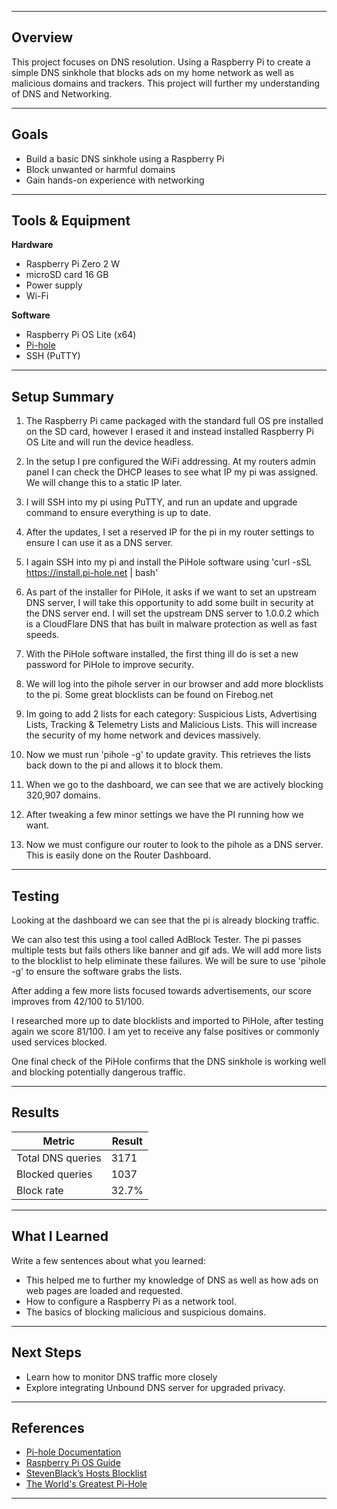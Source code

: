 
---

## Overview

This project focuses on DNS resolution. Using a Raspberry Pi to create a simple DNS sinkhole that blocks ads on my home network as well as malicious domains and trackers. This project will further my understanding of DNS and Networking.
 

---

## Goals

- Build a basic DNS sinkhole using a Raspberry Pi  
- Block unwanted or harmful domains
- Gain hands-on experience with networking  

---

## Tools & Equipment

**Hardware**
- Raspberry Pi Zero 2 W  
- microSD card 16 GB  
- Power supply  
- Wi-Fi  

**Software**
- Raspberry Pi OS Lite (x64) 
- [Pi-hole](https://pi-hole.net/)   
- SSH (PuTTY)

---

## Setup Summary  

1. The Raspberry Pi came packaged with the standard full OS pre installed on the SD card, however I erased it and instead installed Raspberry Pi OS Lite and will run the device headless.  

2. In the setup I pre configured the WiFi addressing. At my routers admin panel I can check the DHCP leases to see what IP my pi was assigned. We will change this to a static IP later. 

3. I will SSH into my pi using PuTTY, and run an update and upgrade command to ensure everything is up to date. 

4. After the updates, I set a reserved IP for the pi in my router settings to ensure I can use it as a DNS server.

5. I again SSH into my pi and install the PiHole software using 'curl -sSL https://install.pi-hole.net | bash' 


6. As part of the installer for PiHole, it asks if we want to set an upstream DNS server, I will take this opportunity to add some built in security at the DNS server end. I will set the upstream DNS server to 1.0.0.2 which is a CloudFlare DNS that has built in malware protection as well as fast speeds.

7. With the PiHole software installed, the first thing ill do is set a new password for PiHole to improve security.


8. We will log into the pihole server in our browser and add more blocklists to the pi. Some great blocklists can be found on Firebog.net

9. Im going to add 2 lists for each category: Suspicious Lists, Advertising Lists, Tracking & Telemetry Lists and Malicious Lists. This will increase the security of my home network and devices massively.


10. Now we must run 'pihole -g' to update gravity. This retrieves the lists back down to the pi and allows it to block them.

11. When we go to the dashboard, we can see that we are actively blocking 320,907 domains.


12. After tweaking a few minor settings we have the PI running how we want.

13. Now we must configure our router to look to the pihole as a DNS server. This is easily done on the Router Dashboard.


---
## Testing

Looking at the dashboard we can see that the pi is already blocking traffic.


We can also test this using a tool called AdBlock Tester. The pi passes multiple tests but fails others like banner and gif ads. We will add more lists to the blocklist to help eliminate these failures. We will be sure to use 'pihole -g' to ensure the software grabs the lists.

After adding a few more lists focused towards advertisements, our score improves from 42/100 to 51/100.

I researched more up to date blocklists and imported to PiHole, after testing again we score 81/100. I am yet to receive any false positives or commonly used services blocked.

One final check of the PiHole confirms that the DNS sinkhole is working well and blocking potentially dangerous traffic.

---

## Results

| Metric            | Result |
| ----------------- | ------ |
| Total DNS queries | 3171   |
| Blocked queries   | 1037   |
| Block rate        | 32.7%  |


---

## What I Learned

Write a few sentences about what you learned:  
- This helped me to further my knowledge of DNS as well as how ads on web pages are loaded and requested. 
- How to configure a Raspberry Pi as a network tool.  
- The basics of blocking malicious and suspicious domains.    

---

## Next Steps

- Learn how to monitor DNS traffic more closely  
- Explore integrating Unbound DNS server for upgraded privacy.  

---

## References

- [Pi-hole Documentation](https://docs.pi-hole.net/)  
- [Raspberry Pi OS Guide](https://www.raspberrypi.com/software/)  
- [StevenBlack’s Hosts Blocklist](https://github.com/StevenBlack/hosts)
- [The World's Greatest Pi-Hole](https://www.crosstalksolutions.com/the-worlds-greatest-pi-hole-and-unbound-tutorial-2023/)

---

